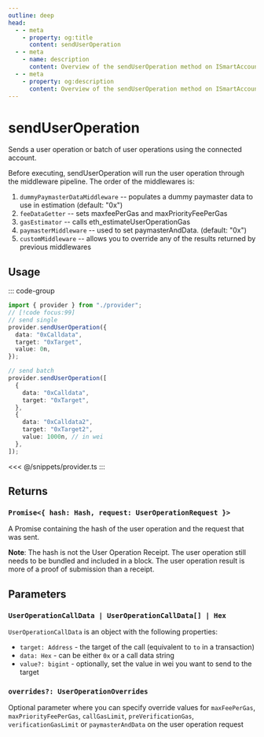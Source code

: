 ```yaml
---
outline: deep
head:
  - - meta
    - property: og:title
      content: sendUserOperation
  - - meta
    - name: description
      content: Overview of the sendUserOperation method on ISmartAccountProvider
  - - meta
    - property: og:description
      content: Overview of the sendUserOperation method on ISmartAccountProvider
---
```


# sendUserOperation

Sends a user operation or batch of user operations using the connected account.

Before executing, sendUserOperation will run the user operation through the middleware pipeline. The order of the middlewares is:

1.  `dummyPaymasterDataMiddleware` -- populates a dummy paymaster data to use in estimation (default: "0x")
2.  `feeDataGetter` -- sets maxfeePerGas and maxPriorityFeePerGas
3.  `gasEstimator` -- calls eth_estimateUserOperationGas
4.  `paymasterMiddleware` -- used to set paymasterAndData. (default: "0x")
5.  `customMiddleware` -- allows you to override any of the results returned by previous middlewares

## Usage

::: code-group

```ts [example.ts]
import { provider } from "./provider";
// [!code focus:99]
// send single
provider.sendUserOperation({
  data: "0xCalldata",
  target: "0xTarget",
  value: 0n,
});

// send batch
provider.sendUserOperation([
  {
    data: "0xCalldata",
    target: "0xTarget",
  },
  {
    data: "0xCalldata2",
    target: "0xTarget2",
    value: 1000n, // in wei
  },
]);
```

<<< @/snippets/provider.ts
:::

## Returns

### `Promise<{ hash: Hash, request: UserOperationRequest }>`

A Promise containing the hash of the user operation and the request that was sent.

**Note**: The hash is not the User Operation Receipt. The user operation still needs to be bundled and included in a block. The user operation result is more of a proof of submission than a receipt.

## Parameters

### `UserOperationCallData | UserOperationCallData[] | Hex`

`UserOperationCallData` is an object with the following properties:

- `target: Address` - the target of the call (equivalent to `to` in a transaction)
- `data: Hex` - can be either `0x` or a call data string
- `value?: bigint` - optionally, set the value in wei you want to send to the target

### `overrides?: UserOperationOverrides`

Optional parameter where you can specify override values for `maxFeePerGas`, `maxPriorityFeePerGas`, `callGasLimit`, `preVerificationGas`, `verificationGasLimit` or `paymasterAndData` on the user operation request
